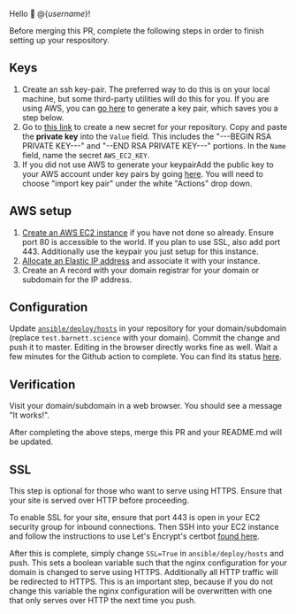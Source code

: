 Hello :wave: @{_username_}!

Before merging this PR, complete the following steps in order to finish setting up your respository.

## Keys

1. Create an ssh key-pair. The preferred way to do this is on your local machine, but some third-party utilities will do this for you. If you are using AWS, you can [go here](https://console.aws.amazon.com/ec2/v2/home?region=us-east-1#CreateKeyPair:) to generate a key pair, which saves you a step below.
2. Go to <a href="https://github.com/{_username_}/{_repo_name_}/settings/secrets/new" target="_blank">this link</a> to create a new secret for your repository.  Copy and paste the **private key** into the `Value` field. This includes the "---BEGIN RSA PRIVATE KEY---" and "--END RSA PRIVATE KEY---" portions. In the `Name` field, name the secret `AWS_EC2_KEY`.  
3. If you did not use AWS to generate your keypairAdd the public key to your AWS account under key pairs by going <a href="https://console.aws.amazon.com/ec2/#KeyPairs:" target="_blank">here</a>. You will need to choose "import key pair" under the white "Actions" drop down.

## AWS setup

1. <a href="https://console.aws.amazon.com/ec2#LaunchInstanceWizard:" target="_blank">Create an AWS EC2 instance</a> if you have not done so already. Ensure port 80 is accessible to the world. If you plan to use SSL, also add port 443. Additionally use the keypair you just setup for this instance.
2. <a href="https://console.aws.amazon.com/ec2#AllocateAddress:">Allocate an Elastic IP address</a> and associate it with your instance. 
3. Create an A record with your domain registrar for your domain or subdomain for the IP address.

## Configuration

Update <a href="https://github.com/{_username_}/{_repo_name_}/edit/master/ansible/deploy/hosts">`ansible/deploy/hosts`</a> in your repository for your domain/subdomain (replace `test.barnett.science` with your domain). Commit the change and push it to master. Editing in the browser directly works fine as well. Wait a few minutes for the Github action to complete. You can find its status [here](https://github.com/{_username_}/{_repo_name_}/actions).

## Verification

Visit your domain/subdomain in a web browser. You should see a message "It works!".

After completing the above steps, merge this PR and your README.md will be updated.

## SSL

This step is optional for those who want to serve using HTTPS. Ensure that your site is
served over HTTP before proceeding.

To enable SSL for your site, ensure that port 443 is open in your EC2 security group for
inbound connections. Then SSH into your EC2 instance and follow the instructions to use
Let's Encrypt's certbot [found
here](https://certbot.eff.org/lets-encrypt/ubuntubionic-nginx).

After this is complete, simply change `SSL=True` in `ansible/deploy/hosts` and push.
This sets a boolean variable such that the nginx configuration for your domain is
changed to serve using HTTPS. Additionally all HTTP traffic will be redirected to HTTPS.
This is an important step, because if you do not change this variable the nginx
configuration will be overwritten with one that only serves over HTTP the next time you
push.

